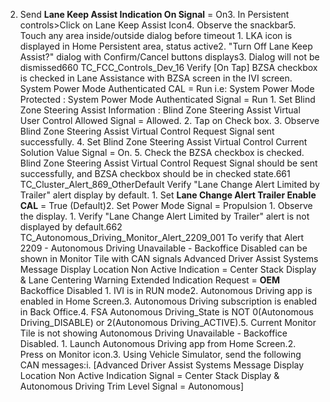 2. Send **Lane Keep Assist Indication On Signal** = On3. In Persistent controls>Click on Lane Keep Assist Icon4. Observe the snackbar5. Touch any area inside/outside dialog before timeout 1. LKA icon is displayed in Home Persistent area, status active2. "Turn Off Lane Keep Assist?" dialog with Confirm/Cancel buttons displays3. Dialog will not be dismissed660 TC_FCC_Controls_Dev_16 Verify [On Tap] BZSA checkbox is checked in Lane Assistance with BZSA screen in the IVI screen. System Power Mode Authenticated CAL = Run i.e: System Power Mode Protected : System Power Mode Authenticated Signal = Run 1. Set Blind Zone Steering Assist Information : Blind Zone Steering Assist Virtual User Control Allowed Signal = Allowed. 2. Tap on Check box. 3. Observe Blind Zone Steering Assist Virtual Control Request Signal sent successfully. 4. Set Blind Zone Steering Assist Virtual Control Current Solution Value Signal = On. 5. Check the BZSA checkbox is checked. Blind Zone Steering Assist Virtual Control Request Signal should be sent successfully, and BZSA checkbox should be in checked state.661 TC_Cluster_Alert_869_OtherDefault Verify "Lane Change Alert Limited by Trailer" alert display by default. 1. Set **Lane Change Alert Trailer Enable CAL** = True (Default)2. Set Power Mode Signal = Propulsion 1. Observe the display. 1. Verify "Lane Change Alert Limited by Trailer" alert is not displayed by default.662 TC_Autonomous_Driving_Monitor_Alert_2209_001 To verify that Alert 2209 - Autonomous Driving Unavailable - Backoffice Disabled can be shown in Monitor Tile with CAN signals Advanced Driver Assist Systems Message Display Location Non Active Indication = Center Stack Display & Lane Centering Warning Extended Indication Request = **OEM** Backoffice Disabled 1. IVI is in RUN mode2. Autonomous Driving app is enabled in Home Screen.3. Autonomous Driving subscription is enabled in Back Office.4. FSA Autonomous Driving_State is NOT 0(Autonomous Driving_DISABLE) or 2(Autonomous Driving_ACTIVE).5. Current Monitor Tile is not showing Autonomous Driving Unavailable - Backoffice Disabled. 1. Launch Autonomous Driving app from Home Screen.2. Press on Monitor icon.3. Using Vehicle Simulator, send the following CAN messages:i. [Advanced Driver Assist Systems Message Display Location Non Active Indication Signal = Center Stack Display & Autonomous Driving Trim Level Signal = Autonomous]